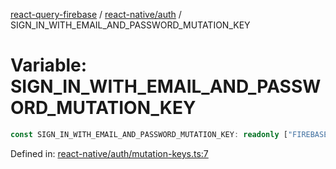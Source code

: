 [react-query-firebase](../../../modules.md) / [react-native/auth](../index.md) / SIGN\_IN\_WITH\_EMAIL\_AND\_PASSWORD\_MUTATION\_KEY

# Variable: SIGN\_IN\_WITH\_EMAIL\_AND\_PASSWORD\_MUTATION\_KEY

```ts
const SIGN_IN_WITH_EMAIL_AND_PASSWORD_MUTATION_KEY: readonly ["FIREBASE", "AUTH", "SIGN_IN_WITH_EMAIL_AND_PASSWORD_MUTATION"];
```

Defined in: [react-native/auth/mutation-keys.ts:7](https://github.com/vpishuk/react-query-firebase/blob/09a15a5d938c4bdaa4fd86491bcf8ea41c16371f/react-native/auth/mutation-keys.ts#L7)

